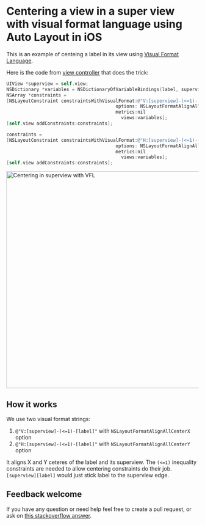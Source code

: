# Centering a view in a super view with visual format language using Auto Layout in iOS

This is an example of centeing a label in its view using [Visual Format Language](http://developer.apple.com/library/mac/#documentation/UserExperience/Conceptual/AutolayoutPG/Articles/formatLanguage.html#//apple_ref/doc/uid/TP40010853-CH3-SW1).

Here is the code from [view controller](https://github.com/evgenyneu/center-vfl/blob/master/CenteringWithVFL/CenteringWithVFLViewController.m) that does the trick:

```ObjectiveC
UIView *superview = self.view;
NSDictionary *variables = NSDictionaryOfVariableBindings(label, superview);
NSArray *constraints =
[NSLayoutConstraint constraintsWithVisualFormat:@"V:[superview]-(<=1)-[label]"
                                        options: NSLayoutFormatAlignAllCenterX
                                        metrics:nil
                                          views:variables];
[self.view addConstraints:constraints];

constraints =
[NSLayoutConstraint constraintsWithVisualFormat:@"H:[superview]-(<=1)-[label]"
                                        options: NSLayoutFormatAlignAllCenterY
                                        metrics:nil
                                          views:variables];
[self.view addConstraints:constraints];
```
    

<img src='https://raw.github.com/evgenyneu/center-vfl/master/centering_with_vfl.png' width='568' alt='Centering in superview with VFL'>


## How it works

We use two visual format strings:

1. `@"V:[superview]-(<=1)-[label]"` with `NSLayoutFormatAlignAllCenterX` option
1. `@"H:[superview]-(<=1)-[label]"` with `NSLayoutFormatAlignAllCenterY` option

It aligns X and Y ceteres of the label and its superview. The `(<=1)` inequality constraints are needed to allow centering constraints do their job. `[superview][label]` would just stick label to the superview edge.

## Feedback welcome

If you have any question or need help feel free to create a pull request, or ask on [this stackoverflow answer](http://stackoverflow.com/a/14917695/297131).
